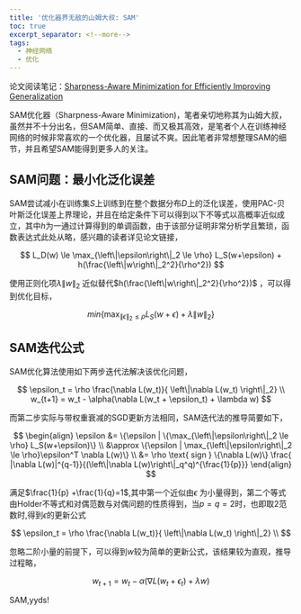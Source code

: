 ```yaml
---
title: '优化器界无敌的山姆大叔: SAM'
toc: true
excerpt_separator: <!--more-->
tags: 
  - 神经网络
  - 优化
---
```




论文阅读笔记：[Sharpness-Aware Minimization for Efficiently Improving Generalization](https://paperswithcode.com/paper/sharpness-aware-minimization-for-efficiently-1)

SAM优化器（Sharpness-Aware Minimization)，笔者亲切地称其为山姆大叔，虽然并不十分出名，但SAM简单、直接、而又极其高效，是笔者个人在训练神经网络的时候非常喜欢的一个优化器，且屡试不爽。因此笔者非常想整理SAM的细节，并且希望SAM能得到更多人的关注。

<!--more-->

## SAM问题：最小化泛化误差

SAM尝试减小在训练集$S$上训练到在整个数据分布$D$上的泛化误差，使用PAC-贝叶斯泛化误差上界理论，并且在给定条件下可以得到以下不等式以高概率近似成立，其中$h$为一通过计算得到的单调函数，由于该部分证明非常分析学且繁琐，函数表达式此处从略，感兴趣的读者详见论文链接，


$$
L_D(w) \le \max_{\left\|\epsilon\right\|_2 \le \rho} L_S(w+\epsilon) + h(\frac{\left\|w\right\|_2^2}{\rho^2})
$$



使用正则化项$\lambda \left\|w\right\|_2$ 近似替代$h(\frac{\left\|w\right\|_2^2}{\rho^2})$ ，可以得到优化目标，


$$
min \{\max_{\left\|\epsilon\right\|_2 \le \rho} L_S(w+\epsilon) + \lambda \left\|w\right\|_2\}
$$

## SAM迭代公式

SAM优化算法使用如下两步迭代法解决该优化问题，


$$
\epsilon_t = \rho \frac{\nabla L(w_t)}{ \left\|\nabla L(w_t) \right\|_2} \\
w_{t+1} = w_t - \alpha(\nabla L(w_t + \epsilon_t) + \lambda w)
$$



而第二步实际与带权重衰减的SGD更新方法相同，SAM迭代法的推导简要如下，


$$
\begin{align}
\epsilon 
&= \{\epsilon |  \{\max_{\left\|\epsilon\right\|_2 \le \rho} 
L_S(w+\epsilon)\} \\
&\approx \{\epsilon | \max_{\left\|\epsilon\right\|_2 \le \rho}\epsilon^T \nabla L(w)\} \\
&= \rho \text{ sign } \{\nabla L(w)\} \frac{
|\nabla L(w)|^{q-1}}{(\left\|\nabla L(w)\right\|_q^q)^{\frac{1}{p}}}
\end{align}
$$


满足$\frac{1}{p} +\frac{1}{q}=1$,其中第一个近似由$\epsilon$ 为小量得到，第二个等式由Holder不等式和对偶范数与对偶问题的性质得到，当$p= q=2$时，也即取2范数时,得到$\epsilon$的更新公式


$$
\epsilon_t = \rho \frac{\nabla L(w_t)}{ \left\|\nabla L(w_t) \right\|_2} \\
$$


忽略二阶小量的前提下，可以得到$w$较为简单的更新公式，该结果较为直观，推导过程略，

$$
w_{t+1} = w_t - \alpha(\nabla L(w_t + \epsilon_t) + \lambda w)
$$

SAM,yyds!

